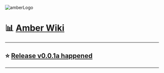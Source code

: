 ![amberLogo](http://puu.sh/z235w/e2127a205c.png)

# :bar_chart: [Amber Wiki](https://github.com/Eve-ning/amber/wiki)

***

## :star: [Release v0.0.1a happened](https://github.com/Eve-ning/amber/releases)

***


